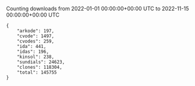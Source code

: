 
Counting downloads from 2022-01-01 00:00:00+00:00 UTC to 2022-11-15 00:00:00+00:00 UTC

```
{
    "arkode": 197,
    "cvode": 1497,
    "cvodes": 259,
    "ida": 441,
    "idas": 196,
    "kinsol": 238,
    "sundials": 24623,
    "clones": 118304,
    "total": 145755
}
```
